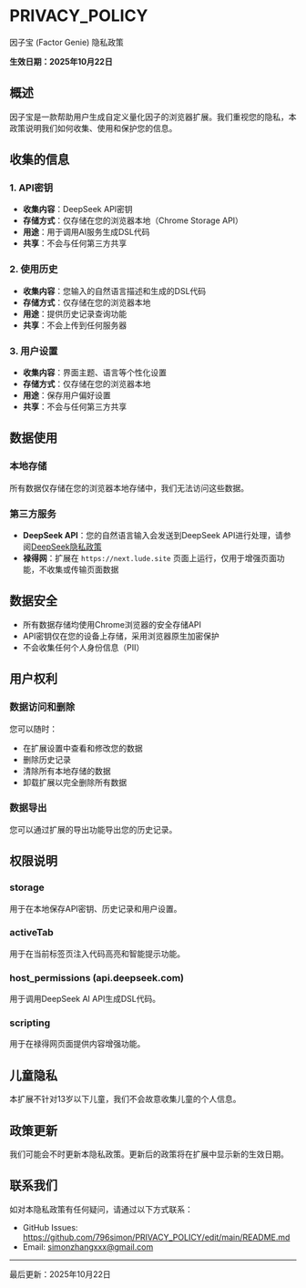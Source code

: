 # PRIVACY_POLICY
因子宝 (Factor Genie) 隐私政策

**生效日期：2025年10月22日**

## 概述
因子宝是一款帮助用户生成自定义量化因子的浏览器扩展。我们重视您的隐私，本政策说明我们如何收集、使用和保护您的信息。

## 收集的信息

### 1. API密钥
- **收集内容**：DeepSeek API密钥
- **存储方式**：仅存储在您的浏览器本地（Chrome Storage API）
- **用途**：用于调用AI服务生成DSL代码
- **共享**：不会与任何第三方共享

### 2. 使用历史
- **收集内容**：您输入的自然语言描述和生成的DSL代码
- **存储方式**：仅存储在您的浏览器本地
- **用途**：提供历史记录查询功能
- **共享**：不会上传到任何服务器

### 3. 用户设置
- **收集内容**：界面主题、语言等个性化设置
- **存储方式**：仅存储在您的浏览器本地
- **用途**：保存用户偏好设置
- **共享**：不会与任何第三方共享

## 数据使用

### 本地存储
所有数据仅存储在您的浏览器本地存储中，我们无法访问这些数据。

### 第三方服务
- **DeepSeek API**：您的自然语言输入会发送到DeepSeek API进行处理，请参阅[DeepSeek隐私政策](https://www.deepseek.com/privacy)
- **禄得网**：扩展在 `https://next.lude.site` 页面上运行，仅用于增强页面功能，不收集或传输页面数据

## 数据安全
- 所有数据存储均使用Chrome浏览器的安全存储API
- API密钥仅在您的设备上存储，采用浏览器原生加密保护
- 不会收集任何个人身份信息（PII）

## 用户权利

### 数据访问和删除
您可以随时：
- 在扩展设置中查看和修改您的数据
- 删除历史记录
- 清除所有本地存储的数据
- 卸载扩展以完全删除所有数据

### 数据导出
您可以通过扩展的导出功能导出您的历史记录。

## 权限说明

### storage
用于在本地保存API密钥、历史记录和用户设置。

### activeTab
用于在当前标签页注入代码高亮和智能提示功能。

### host_permissions (api.deepseek.com)
用于调用DeepSeek AI API生成DSL代码。

### scripting
用于在禄得网页面提供内容增强功能。

## 儿童隐私
本扩展不针对13岁以下儿童，我们不会故意收集儿童的个人信息。

## 政策更新
我们可能会不时更新本隐私政策。更新后的政策将在扩展中显示新的生效日期。

## 联系我们
如对本隐私政策有任何疑问，请通过以下方式联系：
- GitHub Issues: https://github.com/796simon/PRIVACY_POLICY/edit/main/README.md
- Email: simonzhangxxx@gmail.com

---

最后更新：2025年10月22日
